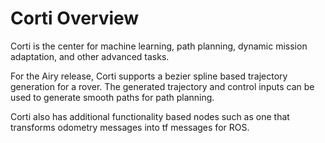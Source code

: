 # Corti Overview

Corti is the center for machine learning, path planning, dynamic mission adaptation, and other advanced tasks.

For the Airy release, Corti supports a bezier spline based trajectory generation for a rover. The generated trajectory and control inputs can be used to generate smooth paths for path planning.

Corti also has additional functionality based nodes such as one that transforms odometry messages into tf messages for ROS.

